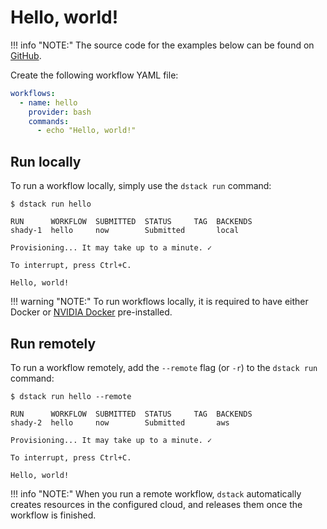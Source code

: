 # Hello, world!

!!! info "NOTE:"
    The source code for the examples below can be found on [GitHub](https://github.com/dstackai/dstack-examples).

Create the following workflow YAML file:

<div editor-title=".dstack/workflows/hello.yaml"> 

```yaml
workflows:
  - name: hello
    provider: bash
    commands:
      - echo "Hello, world!"
```

</div>

## Run locally

To run a workflow locally, simply use the `dstack run` command:

<div class="termy">

```shell
$ dstack run hello

RUN      WORKFLOW  SUBMITTED  STATUS     TAG  BACKENDS
shady-1  hello     now        Submitted       local
 
Provisioning... It may take up to a minute. ✓

To interrupt, press Ctrl+C.

Hello, world!
```

</div>

!!! warning "NOTE:"
    To run workflows locally, it is required to have either Docker or [NVIDIA Docker](https://github.com/NVIDIA/nvidia-docker) 
    pre-installed.

## Run remotely

To run a workflow remotely, add the `--remote` flag (or `-r`) to 
the `dstack run` command:

<div class="termy">

```shell
$ dstack run hello --remote

RUN      WORKFLOW  SUBMITTED  STATUS     TAG  BACKENDS
shady-2  hello     now        Submitted       aws
 
Provisioning... It may take up to a minute. ✓

To interrupt, press Ctrl+C.

Hello, world!
```

</div>

!!! info "NOTE:"
    When you run a remote workflow, `dstack` automatically creates resources in the configured cloud,
    and releases them once the workflow is finished.
